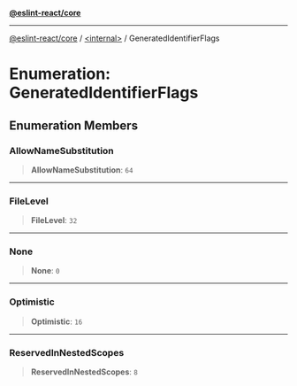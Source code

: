 [**@eslint-react/core**](../../README.md)

***

[@eslint-react/core](../../README.md) / [\<internal\>](../README.md) / GeneratedIdentifierFlags

# Enumeration: GeneratedIdentifierFlags

## Enumeration Members

### AllowNameSubstitution

> **AllowNameSubstitution**: `64`

***

### FileLevel

> **FileLevel**: `32`

***

### None

> **None**: `0`

***

### Optimistic

> **Optimistic**: `16`

***

### ReservedInNestedScopes

> **ReservedInNestedScopes**: `8`
